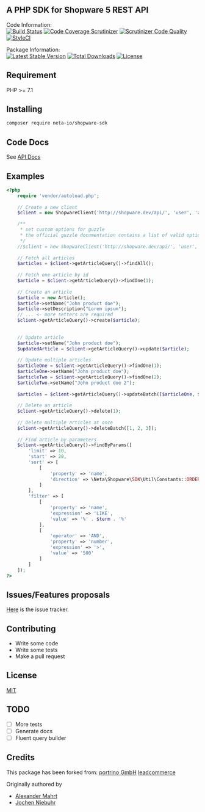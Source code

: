 A PHP SDK for Shopware 5 REST API
-----------------

Code Information:  
[![Build Status](https://travis-ci.org/neta-io/shopware-sdk.png?branch=master)](https://travis-ci.org/neta-io/shopware-sdk)
[![Code Coverage Scrutinizer](https://scrutinizer-ci.com/g/neta-io/shopware-sdk/badges/coverage.png?b=master)](https://scrutinizer-ci.com/g/neta-io/shopware-sdk/?branch=master)
[![Scrutinizer Code Quality](https://scrutinizer-ci.com/g/neta-io/shopware-sdk/badges/quality-score.png?b=master)](https://scrutinizer-ci.com/g/neta-io/shopware-sdk/?branch=master)
[![StyleCI](https://styleci.io/repos/147497159/shield)](https://styleci.io/repos/147497159)

Package Information:  
[![Latest Stable Version](https://poser.pugx.org/neta-io/shopware-sdk/v/stable.svg)](https://packagist.org/packages/neta-io/shopware-sdk)
[![Total Downloads](https://poser.pugx.org/neta-io/shopware-sdk/downloads.svg)](https://packagist.org/packages/neta-io/shopware-sdk)
[![License](https://poser.pugx.org/neta-io/shopware-sdk/license.svg)](https://packagist.org/packages/neta-io/shopware-sdk)

## Requirement
PHP >= 7.1

## Installing

```bash
composer require neta-io/shopware-sdk
```

## Code Docs
See [API Docs](http://neta-io.github.io/shopware-sdk/)

## Examples
```php
<?php
    require 'vendor/autoload.php';
    
    // Create a new client
    $client = new ShopwareClient('http://shopware.dev/api/', 'user', 'api_key');

    /**
     * set custom options for guzzle
     * the official guzzle documentation contains a list of valid options (http://docs.guzzlephp.org/en/latest/request-options.html) 
     */  
    //$client = new ShopwareClient('http://shopware.dev/api/', 'user', 'api_key', ['cert' => ['/path/server.pem']]);
    
    // Fetch all articles
    $articles = $client->getArticleQuery()->findAll();
    
    // Fetch one article by id
    $article = $client->getArticleQuery()->findOne(1);
    
    // Create an article
    $article = new Article();
    $article->setName("John product doe");
    $article->setDescription("Lorem ipsum");
    // ... <- more setters are required
    $client->getArticleQuery()->create($article);
   
    
    // Update article
    $article->setName("John product doe");
    $updatedArticle = $client->getArticleQuery()->update($article);
    
    // Update multiple articles
    $articleOne = $client->getArticleQuery()->findOne(1);
    $articleOne->setName("John product doe");
    $articleTwo = $client->getArticleQuery()->findOne(2);
    $articleTwo->setName("John product doe 2");
        
    $articles = $client->getArticleQuery()->updateBatch([$articleOne, $articleTwo]);
    
    // Delete an article
    $client->getArticleQuery()->delete(1);
    
    // Delete multiple articles at once
    $client->getArticleQuery()->deleteBatch([1, 2, 3]);
    
    // Find article by parameters
    $client->getArticleQuery()->findByParams([
        'limit' => 10,
        'start' => 20,
        'sort' => [
            [
                'property' => 'name',
                'direction' => \Neta\Shopware\SDK\Util\Constants::ORDER_ASC
            ]
        ],
        'filter' => [
            [
                'property' => 'name',
                'expression' => 'LIKE',
                'value' => '%' . $term . '%'
            ],
            [
                'operator' => 'AND',
                'property' => 'number',
                'expression' => '>',
                'value' => '500'
            ]
        ]
    ]);
?>
```

## Issues/Features proposals

[Here](https://github.com/neta-io/shopware-sdk/issues) is the issue tracker.

## Contributing
* Write some code
* Write some tests
* Make a pull request

## License

[MIT](LICENSE)

## TODO
- [ ] More tests
- [ ] Generate docs
- [ ] Fluent query builder

## Credits

This package has been forked from:
[portrino GmbH](https://github.com/portrino/shopware-sdk) 
[leadcommerce](https://github.com/LeadCommerceDE/shopware-sdk) 

Originally authored by 
- [Alexander Mahrt](https://github.com/cyruxx)
- [Jochen Niebuhr](https://github.com/jniebuhr)

